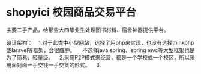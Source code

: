 # shopyici 校园商品交易平台

主要二手产品，给那些大四毕业生处理图书材料、宿舍神器提供平台。

设计架构：
    1.对于此类中小型网站，选择了用php来实现，也没有选择thinkphp或laravel等框架，会很臃肿。
      不选择java spring、spring mvc等大型框架也是为了简易、轻量级。
    2.采用P2P模式来经营，都是一个学校或一个校区，所以采用面对面一手交钱一手交货的形式。
    3.

